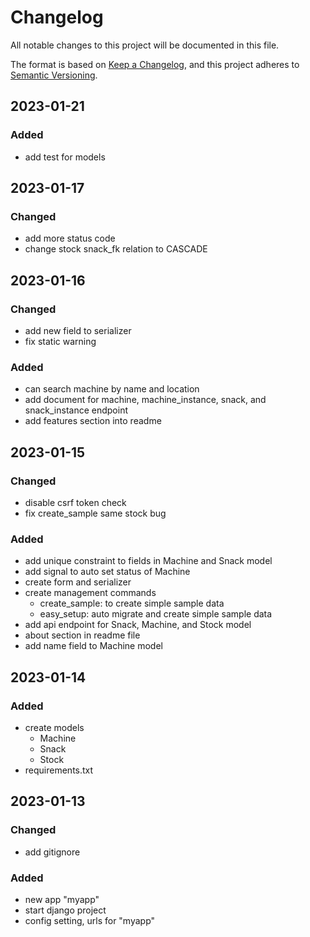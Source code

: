 # Changelog

All notable changes to this project will be documented in this file.

The format is based on [Keep a Changelog](https://keepachangelog.com/en/1.0.0/),
and this project adheres to [Semantic Versioning](https://semver.org/spec/v2.0.0.html).


## 2023-01-21

### Added
- add test for models


## 2023-01-17

### Changed
- add more status code
- change stock snack_fk relation to CASCADE


## 2023-01-16

### Changed
- add new field to serializer
- fix static warning

### Added
- can search machine by name and location
- add document for machine, machine_instance, snack, and snack_instance endpoint
- add features section into readme


## 2023-01-15

### Changed
- disable csrf token check
- fix create_sample same stock bug

### Added
- add unique constraint to fields in Machine and Snack model
- add signal to auto set status of Machine
- create form and serializer
- create management commands
    - create_sample: to create simple sample data
    - easy_setup: auto migrate and create simple sample data
- add api endpoint for Snack, Machine, and Stock model
- about section in readme file
- add name field to Machine model


## 2023-01-14

### Added
- create models
    - Machine
    - Snack
    - Stock
- requirements.txt


## 2023-01-13

### Changed
- add gitignore

### Added
- new app "myapp"
- start django project
- config setting, urls for "myapp"